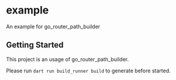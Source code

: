 # example

An example for go_router_path_builder

## Getting Started

This project is an usage of go_router_path_builder.

Please run `dart run build_runner build` to generate before started.
